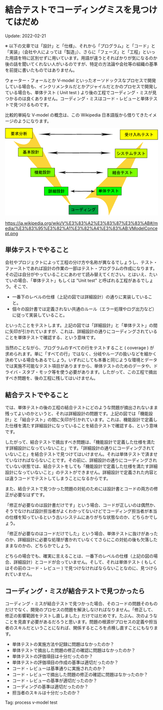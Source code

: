 # 結合テストでコーディングミスを見つけてはだめ

Update: 2022-02-21

※ 以下の文章では「設計」と「仕様」、それから「プログラム」と「コード」と「実装」（会社や人によっては「製造」）、さらに「フェーズ」と「工程」といった用語を特に区別せずに用いています。用語が違うとそればかりが気になるのか後の話を聞いてくれない人がいるのですが、特定の方法論や会社等の組織の基準を前提に書いたものではありません。

ウォーター・フォールとか V-model といったオーソドックスなプロセスで開発している場合も、インクリメンタルだとかアジャイルだとかのプロセスで開発している場合も、単体テスト ( Unit test ) より後の工程でコーディング・ミスが見つかるのは良くありません。コーディング・ミスはコード・レビューと単体テストで見つけるものです。

比較的単純な V-model の概念は、この Wikipedia 日本語版から借りてきたイメージのようになります。

![V-model](20220221VModelConcept.png)

<https://ja.wikipedia.org/wiki/V%E3%83%A2%E3%83%87%E3%83%AB#/media/%E3%83%95%E3%82%A1%E3%82%A4%E3%83%AB:VModelConcept.png>

## 単体テストでやること

会社やプロジェクトによって工程の分け方や名称が異なるでしょうし、テスト・ファーストであれば設計の作業の一部はテスト・プログラムの作成になります。その辺は自分がやっていることにあわせて読み替えてください。とはいえ、たいていの場合、「単体テスト」もしくは "Unit test" と呼ばれる工程があるでしょう。そこで、

- 一番下のレベルの仕様（上記の図では詳細設計）の通りに実装していること。
- 個々の設計書では定義されない共通のルール（エラー処理やログ出力など）に従って実装していること。

といったことをテストします。上記の図では「詳細設計」と「単体テスト」の間に矢印が引かれていますが、これは、詳細設計の通りにコーディングされていることを単体テストで確認する、という意味です。

当然のことながら、プログラムのすべての行をテストすること ( coverage ) が求められます。単に「すべての行」ではなく、分岐やループの扱いなどを細かく決めている場合もあるでしょう。いずれにしても本番と同じような環境とデータでは実施不可能なテスト項目がありますから、単体テストのためのデータや、ドライバ・スタブ・モック等を使う必要があります。したがって、この工程で摘出すべき問題を、後の工程に残してはいけません。

## 結合テストでやること

では、単体テストの後の工程の結合テストにどのような問題が摘出されないまま残ってよいのかというと、それは詳細設計の問題です。上記の図では「機能設計」と「結合テスト」の間に矢印が引かれています。これは、機能設計で定義した仕様を満たす詳細設計になっていることを結合テストで確認する、という意味です。

したがって、結合テストで摘出すべき問題は、「機能設計で定義した仕様を満たす詳細設計になっていないこと」です。「詳細設計の通りにコーディングされていないこと」を結合テストで見つけてはいけません。それは単体テストで済ませていなければならないことです。その前に、詳細設計の通りにコーディングされていない状態では、結合テストをしても「機能設計で定義した仕様を満たす詳細設計になっていないこと」のテストができません。詳細設計で定義された内容とは違うコードでテストしてしまうことになるからです。

また、結合テストで見つかった問題の対処のためには設計書とコードの両方の修正が必要なはずです。

「修正が必要なのは設計書だけです」という場合、コードが正しいのは偶然か、そうでなければ設計担当者がよくわかってないけどでコーディング担当者が本当の仕様を知っているという古いシステムにありがちな状態なのか、どちらかでしょう。

「修正が必要なのはコードだけでした」という場合、単体テストに抜けがあったのか、詳細設計に必要な処理が書かれていなくてさらにこの対処の後も欠落したままなのかの、どちらかでしょう。

どちらの場合でも、確実に言えることは、一番下のレベルの仕様（上記の図の場合、詳細設計）とコードが合っていません。そして、それは単体テスト ( もしくはその前のコード・レビュー ) で見つけなければならないことなのに、見つけられていません。

## コーディング・ミスが結合テストで見つかったら

コーディング・ミスが結合テストで見つかった場合、そのコードの問題そのものだけでなく、開発のプロセスの問題を解決しなければなりません。「修正して、修正の影響範囲をテストし直しました」だけではだめです。たぶん、次のようなことを見直す必要があるだろうと思います。問題の根源がプロセスの定義や担当者のスキルだということになれば、関係するところを点検し直すことにもなります。

- 単体テストの実施方法や記録に問題はなかったのか？
- 単体テストで摘出した問題の修正の確認に問題はなかったのか？
- 単体テストの評価項目は十分だったのか？
- 単体テストの評価項目の作成の基準は適切だったのか？
- コード・レビューは基準通りに実施されたのか？
- コード・レビューで摘出した問題の修正の確認に問題はなかったのか？
- コード・レビューの基準が適切だったのか？
- コーディングの基準は適切だったのか？
- 担当者のスキルは十分だったのか？

Tag: process v-model test
